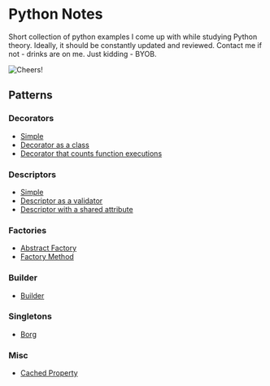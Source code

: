 # Python Notes

Short collection of python examples I come up with while studying Python theory. Ideally, it should be constantly 
 updated and reviewed. Contact me if not - drinks are on me. Just kidding - BYOB.

![Cheers!](https://media.giphy.com/media/Zw3oBUuOlDJ3W/giphy.gif)

## Patterns

### Decorators

* [Simple](decorators/decorator.py)
* [Decorator as a class](decorators/decorator_as_class.py)
* [Decorator that counts function executions](decorators/decorator_exec_counter.py)

### Descriptors

* [Simple](descriptors/descriptor.py)
* [Descriptor as a validator](descriptors/descriptor_as_validator.py)
* [Descriptor with a shared attribute](descriptors/descriptor_with_shared_attr.py)

### Factories

* [Abstract Factory](factories/abstract_factory.py)
* [Factory Method](factories/factory_method.py)

### Builder

* [Builder](builder/builder.py)

### Singletons

* [Borg](singletons/borg.py)

### Misc

* [Cached Property](misc/cached_property.py)
